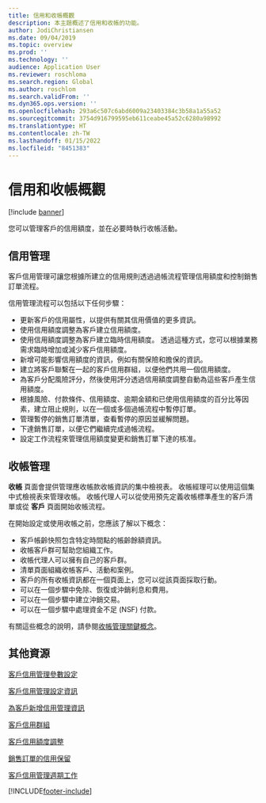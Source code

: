 ```yaml
---
title: 信用和收帳概觀
description: 本主題概述了信用和收帳的功能。
author: JodiChristiansen
ms.date: 09/04/2019
ms.topic: overview
ms.prod: ''
ms.technology: ''
audience: Application User
ms.reviewer: roschloma
ms.search.region: Global
ms.author: roschlom
ms.search.validFrom: ''
ms.dyn365.ops.version: ''
ms.openlocfilehash: 293a6c507c6abd6009a23403384c3b58a1a55a52
ms.sourcegitcommit: 3754d916799595eb611ceabe45a52c6280a98992
ms.translationtype: HT
ms.contentlocale: zh-TW
ms.lasthandoff: 01/15/2022
ms.locfileid: "8451383"
---
```

# <a name="credit-and-collections-overview"></a>信用和收帳概觀

[!include [banner](../includes/banner.md)]

您可以管理客戶的信用額度，並在必要時執行收帳活動。

## <a name="credit-management"></a>信用管理

客戶信用管理可讓您根據所建立的信用規則透過過帳流程管理信用額度和控制銷售訂單流程。

信用管理流程可以包括以下任何步驟：

- 更新客戶的信用屬性，以提供有關其信用價值的更多資訊。
- 使用信用額度調整為客戶建立信用額度。
- 使用信用額度調整為客戶建立臨時信用額度。 透過這種方式，您可以根據業務需求臨時增加或減少客戶信用額度。
- 新增可能影響信用額度的資訊，例如有關保險和擔保的資訊。
- 建立將客戶聯繫在一起的客戶信用群組，以便他們共用一個信用額度。
- 為客戶分配風險評分，然後使用評分透過信用額度調整自動為這些客戶產生信用額度。
- 根據風險、付款條件、信用額度、逾期金額和已使用信用額度的百分比等因素，建立阻止規則，以在一個或多個過帳流程中暫停訂單。
- 管理暫停的銷售訂單清單，查看暫停的原因並緩解問題。
- 下達銷售訂單，以便它們繼續完成過帳流程。
- 設定工作流程來管理信用額度變更和銷售訂單下達的核准。

## <a name="collections-management"></a>收帳管理

**收帳** 頁面會提供管理應收帳款收帳資訊的集中檢視表。 收帳經理可以使用這個集中式檢視表來管理收帳。 收帳代理人可以從使用預先定義收帳標準產生的客戶清單或從 **客戶** 頁面開始收帳流程。

在開始設定或使用收帳之前，您應該了解以下概念：

- 客戶帳齡快照包含特定時間點的帳齡餘額資訊。
- 收帳客戶群可幫助您組織工作。
- 收帳代理人可以擁有自己的客戶群。
- 清單頁面組織收帳客戶、活動和案例。
- 客戶的所有收帳資訊都在一個頁面上，您可以從該頁面採取行動。
- 可以在一個步驟中免除、恢復或沖銷利息和費用。
- 可以在一個步驟中建立沖銷交易。
- 可以在一個步驟中處理資金不足 (NSF) 付款。

有關這些概念的說明，請參閱[收帳管理關鍵概念](./cm-collections-concepts.md)。

## <a name="additional-resources"></a>其他資源

[客戶信用管理參數設定](./cm-credit-mgmt-setup.md)

[客戶信用管理設定資訊](./cm-setup-information.md)

[為客戶新增信用管理資訊](./cm-add-credit-mgmt-information-customer.md)

[客戶信用群組](./cm-customer-credit-groups.md)

[客戶信用額度調整](./cm-credit-limit-adjustments.md)

[銷售訂單的信用保留](./cm-sales-order-credit-holds.md)

[客戶信用管理週期工作](./cm-periodic-tasks.md)


[!INCLUDE[footer-include](../../includes/footer-banner.md)]
